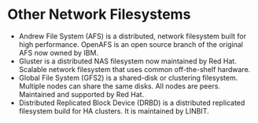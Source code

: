 # Other Network Filesystems

- Andrew File System (AFS) is a distributed, network filesystem built for high performance. OpenAFS is an open source branch of the original AFS now owned by IBM.
- Gluster is a distributed NAS filesystem now maintained by Red Hat. Scalable network filesystem that uses common off-the-shelf hardware.
- Global File System (GFS2) is a shared-disk or clustering filesystem. Multiple nodes can share the same disks. All nodes are peers. Maintained and supported by Red Hat.
- Distributed Replicated Block Device (DRBD) is a distributed replicated filesystem build for HA clusters. It is maintained by LINBIT.
